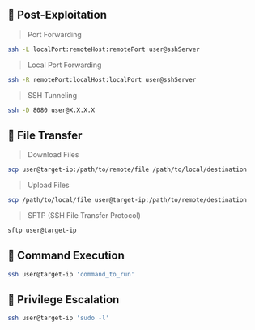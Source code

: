 ## 🔐 Post-Exploitation

> Port Forwarding
```bash
ssh -L localPort:remoteHost:remotePort user@sshServer
```

> Local Port Forwarding
```bash
ssh -R remotePort:localHost:localPort user@sshServer
```

> SSH Tunneling
```bash
ssh -D 8080 user@X.X.X.X
```

## 🔐 File Transfer

> Download Files
```bash
scp user@target-ip:/path/to/remote/file /path/to/local/destination
```

> Upload Files
```bash
scp /path/to/local/file user@target-ip:/path/to/remote/destination
```

> SFTP (SSH File Transfer Protocol)
```bash
sftp user@target-ip
```

## 🔐 Command Execution
```bash
ssh user@target-ip 'command_to_run'
```

## 🔐 Privilege Escalation
```bash
ssh user@target-ip 'sudo -l'
```